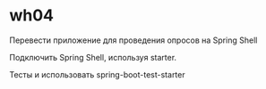 wh04
===
Перевести приложение для проведения опросов на Spring Shell

Подключить Spring Shell, используя starter.

Тесты и использовать spring-boot-test-starter
